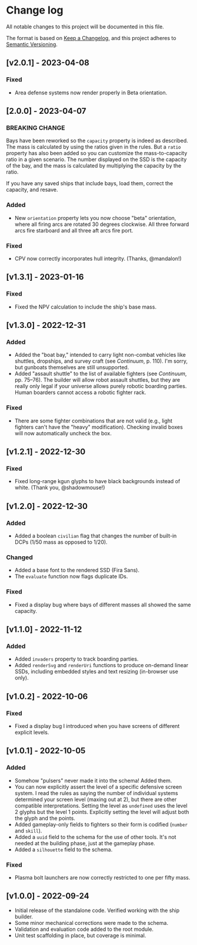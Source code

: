 # Change log

All notable changes to this project will be documented in this file.

The format is based on [Keep a Changelog](https://keepachangelog.com/en/1.0.0/),
and this project adheres to [Semantic Versioning](https://semver.org/spec/v2.0.0.html).

## [v2.0.1] - 2023-04-08

### Fixed

* Area defense systems now render properly in Beta orientation.

## [2.0.0] - 2023-04-07

### BREAKING CHANGE

Bays have been reworked so the `capacity` property is indeed as described. The mass is calculated by using the ratios given in the rules. But a `ratio` property has also been added so you can customize the mass-to-capacity ratio in a given scenario. The number displayed on the SSD is the capacity of the bay, and the mass is calculated by multiplying the capacity by the ratio.

If you have any saved ships that include bays, load them, correct the capacity, and resave.

### Added

* New `orientation` property lets you now choose "beta" orientation, where all firing arcs are rotated 30 degrees clockwise. All three forward arcs fire starboard and all three aft arcs fire port.

### Fixed

* CPV now correctly incorporates hull integrity. (Thanks, @mandalon!)

## [v1.3.1] - 2023-01-16

### Fixed

* Fixed the NPV calculation to include the ship's base mass.

## [v1.3.0] - 2022-12-31

### Added

* Added the "boat bay," intended to carry light non-combat vehicles like shuttles, dropships, and survey craft (see *Continuum*, p. 110). I'm sorry, but gunboats themselves are still unsupported.
* Added "assault shuttle" to the list of available fighters (see *Continuum*, pp. 75–76). The builder will allow robot assault shuttles, but they are really only legal if your universe allows purely robotic boarding parties. Human boarders cannot access a robotic fighter rack.

### Fixed

* There are some fighter combinations that are not valid (e.g., light fighters can't have the "heavy" modification). Checking invalid boxes will now automatically uncheck the box.

## [v1.2.1] - 2022-12-30

### Fixed

* Fixed long-range kgun glyphs to have black backgrounds instead of white. (Thank you, @shadowmouse!)

## [v1.2.0] - 2022-12-30

### Added

* Added a boolean `civilian` flag that changes the number of built-in DCPs (1/50 mass as opposed to 1/20).

### Changed

* Added a base font to the rendered SSD (Fira Sans).
* The `evaluate` function now flags duplicate IDs.

### Fixed

* Fixed a display bug where bays of different masses all showed the same capacity.

## [v1.1.0] - 2022-11-12

### Added

* Added `invaders` property to track boarding parties.
* Added `renderSvg` and `renderUri` functions to produce on-demand linear SSDs, including embedded styles and text resizing (in-browser use only).

## [v1.0.2] - 2022-10-06

### Fixed

* Fixed a display bug I introduced when you have screens of different explicit levels.

## [v1.0.1] - 2022-10-05

### Added

* Somehow "pulsers" never made it into the schema! Added them.
* You can now explicitly assert the level of a specific defensive screen system. I read the rules as saying the number of individual systems determined your screen level (maxing out at 2), but there are other compatible interpretations. Setting the level as `undefined` uses the level 2 glyphs but the level 1 points. Explicitly setting the level will adjust both the glyph and the points.
* Added gameplay-only fields to fighters so their form is codified (`number` and `skill`).
* Added a `uuid` field to the schema for the use of other tools. It's not needed at the building phase, just at the gameplay phase.
* Added a `silhouette` field to the schema.

### Fixed

* Plasma bolt launchers are now correctly restricted to one per fifty mass.

## [v1.0.0] - 2022-09-24

* Initial release of the standalone code. Verified working with the ship builder.
* Some minor mechanical corrections were made to the schema.
* Validation and evaluation code added to the root module.
* Unit test scaffolding in place, but coverage is minimal.
